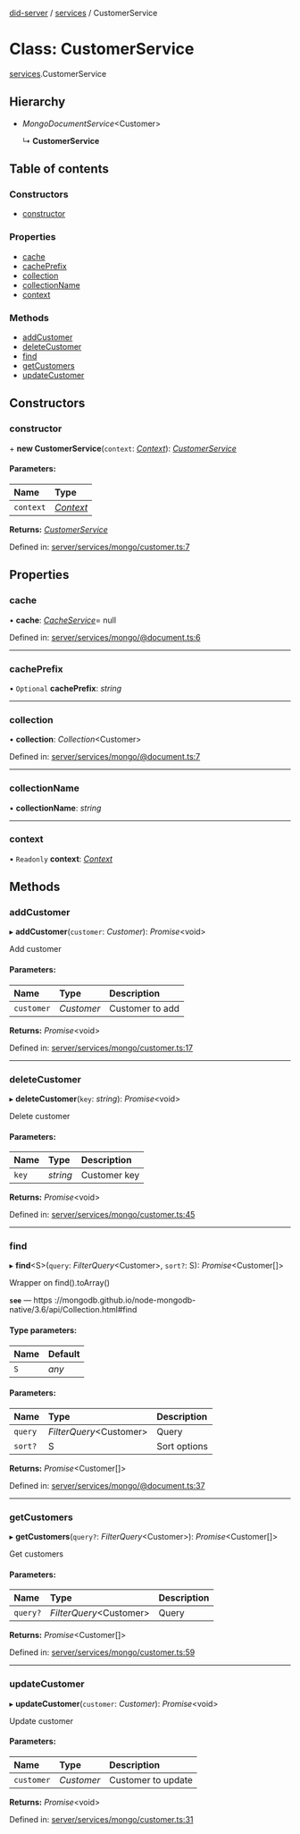 [did-server](../README.md) / [services](../modules/services.md) / CustomerService

# Class: CustomerService

[services](../modules/services.md).CustomerService

## Hierarchy

* *MongoDocumentService*<Customer\>

  ↳ **CustomerService**

## Table of contents

### Constructors

- [constructor](services.customerservice.md#constructor)

### Properties

- [cache](services.customerservice.md#cache)
- [cachePrefix](services.customerservice.md#cacheprefix)
- [collection](services.customerservice.md#collection)
- [collectionName](services.customerservice.md#collectionname)
- [context](services.customerservice.md#context)

### Methods

- [addCustomer](services.customerservice.md#addcustomer)
- [deleteCustomer](services.customerservice.md#deletecustomer)
- [find](services.customerservice.md#find)
- [getCustomers](services.customerservice.md#getcustomers)
- [updateCustomer](services.customerservice.md#updatecustomer)

## Constructors

### constructor

\+ **new CustomerService**(`context`: [*Context*](graphql_context.context.md)): [*CustomerService*](services.customerservice.md)

#### Parameters:

Name | Type |
:------ | :------ |
`context` | [*Context*](graphql_context.context.md) |

**Returns:** [*CustomerService*](services.customerservice.md)

Defined in: [server/services/mongo/customer.ts:7](https://github.com/Puzzlepart/did/blob/553eb42d/server/services/mongo/customer.ts#L7)

## Properties

### cache

• **cache**: [*CacheService*](services_cache.cacheservice.md)= null

Defined in: [server/services/mongo/@document.ts:6](https://github.com/Puzzlepart/did/blob/553eb42d/server/services/mongo/@document.ts#L6)

___

### cachePrefix

• `Optional` **cachePrefix**: *string*

___

### collection

• **collection**: *Collection*<Customer\>

Defined in: [server/services/mongo/@document.ts:7](https://github.com/Puzzlepart/did/blob/553eb42d/server/services/mongo/@document.ts#L7)

___

### collectionName

• **collectionName**: *string*

___

### context

• `Readonly` **context**: [*Context*](graphql_context.context.md)

## Methods

### addCustomer

▸ **addCustomer**(`customer`: *Customer*): *Promise*<void\>

Add customer

#### Parameters:

Name | Type | Description |
:------ | :------ | :------ |
`customer` | *Customer* | Customer to add    |

**Returns:** *Promise*<void\>

Defined in: [server/services/mongo/customer.ts:17](https://github.com/Puzzlepart/did/blob/553eb42d/server/services/mongo/customer.ts#L17)

___

### deleteCustomer

▸ **deleteCustomer**(`key`: *string*): *Promise*<void\>

Delete customer

#### Parameters:

Name | Type | Description |
:------ | :------ | :------ |
`key` | *string* | Customer key    |

**Returns:** *Promise*<void\>

Defined in: [server/services/mongo/customer.ts:45](https://github.com/Puzzlepart/did/blob/553eb42d/server/services/mongo/customer.ts#L45)

___

### find

▸ **find**<S\>(`query`: *FilterQuery*<Customer\>, `sort?`: S): *Promise*<Customer[]\>

Wrapper on find().toArray()

**`see`** — https ://mongodb.github.io/node-mongodb-native/3.6/api/Collection.html#find

#### Type parameters:

Name | Default |
:------ | :------ |
`S` | *any* |

#### Parameters:

Name | Type | Description |
:------ | :------ | :------ |
`query` | *FilterQuery*<Customer\> | Query   |
`sort?` | S | Sort options    |

**Returns:** *Promise*<Customer[]\>

Defined in: [server/services/mongo/@document.ts:37](https://github.com/Puzzlepart/did/blob/553eb42d/server/services/mongo/@document.ts#L37)

___

### getCustomers

▸ **getCustomers**(`query?`: *FilterQuery*<Customer\>): *Promise*<Customer[]\>

Get customers

#### Parameters:

Name | Type | Description |
:------ | :------ | :------ |
`query?` | *FilterQuery*<Customer\> | Query    |

**Returns:** *Promise*<Customer[]\>

Defined in: [server/services/mongo/customer.ts:59](https://github.com/Puzzlepart/did/blob/553eb42d/server/services/mongo/customer.ts#L59)

___

### updateCustomer

▸ **updateCustomer**(`customer`: *Customer*): *Promise*<void\>

Update customer

#### Parameters:

Name | Type | Description |
:------ | :------ | :------ |
`customer` | *Customer* | Customer to update    |

**Returns:** *Promise*<void\>

Defined in: [server/services/mongo/customer.ts:31](https://github.com/Puzzlepart/did/blob/553eb42d/server/services/mongo/customer.ts#L31)

